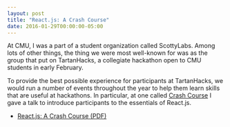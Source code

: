 ```yaml
---
layout: post
title: "React.js: A Crash Course"
date: 2016-01-29T00:00:00-05:00
---
```


At CMU, I was a part of a student organization called ScottyLabs. Among lots of
other things, the thing we were most well-known for was as the group that put on
TartanHacks, a collegiate hackathon open to CMU students in early February.

To provide the best possible experience for participants at TartanHacks, we
would run a number of events throughout the year to help them learn skills that
are useful at hackathons. In particular, at one called [Crash Course] I gave a
talk to introduce participants to the essentials of React.js.

- [React.js: A Crash Course (PDF)](../slides/react.js.pdf)

[Crash Course]: https://tartanhacks.com/crashcourse/
